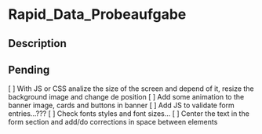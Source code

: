 # Rapid_Data_Probeaufgabe

## Description

## Pending

[ ] With JS or CSS analize the size of the screen and depend of it, resize the background image and change de position
[ ] Add some animation to the banner image, cards and buttons in banner
[ ] Add JS to validate form entries...???
[ ] Check fonts styles and font sizes...
[ ] Center the text in the form section and add/do corrections in space between elements
